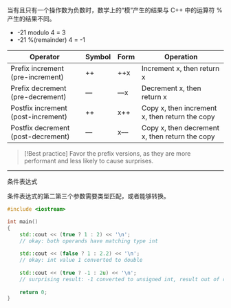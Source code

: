 
当有且只有一个操作数为负数时，数学上的“模”产生的结果与 C++ 中的运算符 % 产生的结果不同。
- -21 modulo 4 = 3  
- -21 %(remainder) 4 = -1

| Operator                           | Symbol | Form | Operation                                      |
| ---------------------------------- | ------ | ---- | ---------------------------------------------- |
| Prefix increment (pre-increment)   | ++     | ++x  | Increment x, then return x                     |
| Prefix decrement (pre-decrement)   | ––     | ––x  | Decrement x, then return x                     |
| Postfix increment (post-increment) | ++     | x++  | Copy x, then increment x, then return the copy |
| Postfix decrement (post-decrement) | ––     | x––  | Copy x, then decrement x, then return the copy |

> [!Best practice]
> Favor the prefix versions, as they are more performant and less likely to cause surprises.

---

条件表达式

条件表达式的第二第三个参数需要类型匹配，或者能够转换。

``` C++
#include <iostream>

int main()
{
    std::cout << (true ? 1 : 2) << '\n';    
    // okay: both operands have matching type int
    
    std::cout << (false ? 1 : 2.2) << '\n'; 
    // okay: int value 1 converted to double
    
    std::cout << (true ? -1 : 2u) << '\n';  
    // surprising result: -1 converted to unsigned int, result out of range
    
    return 0;
}
```